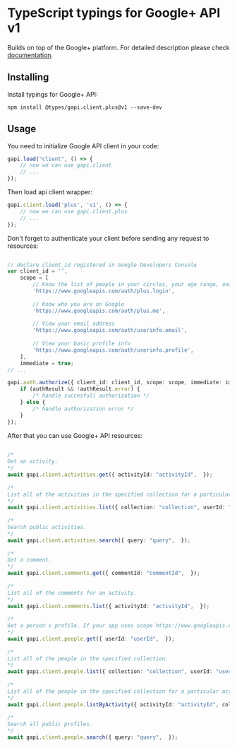 # TypeScript typings for Google+ API v1
Builds on top of the Google+ platform.
For detailed description please check [documentation](https://developers.google.com/+/api/).

## Installing

Install typings for Google+ API:
```
npm install @types/gapi.client.plus@v1 --save-dev
```

## Usage

You need to initialize Google API client in your code:
```typescript
gapi.load("client", () => { 
    // now we can use gapi.client
    // ... 
});
```

Then load api client wrapper:
```typescript
gapi.client.load('plus', 'v1', () => {
    // now we can use gapi.client.plus
    // ... 
});
```

Don't forget to authenticate your client before sending any request to resources:
```typescript

// declare client_id registered in Google Developers Console
var client_id = '',
    scope = [     
        // Know the list of people in your circles, your age range, and language
        'https://www.googleapis.com/auth/plus.login',
    
        // Know who you are on Google
        'https://www.googleapis.com/auth/plus.me',
    
        // View your email address
        'https://www.googleapis.com/auth/userinfo.email',
    
        // View your basic profile info
        'https://www.googleapis.com/auth/userinfo.profile',
    ],
    immediate = true;
// ...

gapi.auth.authorize({ client_id: client_id, scope: scope, immediate: immediate }, authResult => {
    if (authResult && !authResult.error) {
        /* handle succesfull authorization */
    } else {
        /* handle authorization error */
    }
});            
```

After that you can use Google+ API resources:

```typescript 
    
/* 
Get an activity.  
*/
await gapi.client.activities.get({ activityId: "activityId",  }); 
    
/* 
List all of the activities in the specified collection for a particular user.  
*/
await gapi.client.activities.list({ collection: "collection", userId: "userId",  }); 
    
/* 
Search public activities.  
*/
await gapi.client.activities.search({ query: "query",  }); 
    
/* 
Get a comment.  
*/
await gapi.client.comments.get({ commentId: "commentId",  }); 
    
/* 
List all of the comments for an activity.  
*/
await gapi.client.comments.list({ activityId: "activityId",  }); 
    
/* 
Get a person's profile. If your app uses scope https://www.googleapis.com/auth/plus.login, this method is guaranteed to return ageRange and language.  
*/
await gapi.client.people.get({ userId: "userId",  }); 
    
/* 
List all of the people in the specified collection.  
*/
await gapi.client.people.list({ collection: "collection", userId: "userId",  }); 
    
/* 
List all of the people in the specified collection for a particular activity.  
*/
await gapi.client.people.listByActivity({ activityId: "activityId", collection: "collection",  }); 
    
/* 
Search all public profiles.  
*/
await gapi.client.people.search({ query: "query",  });
```